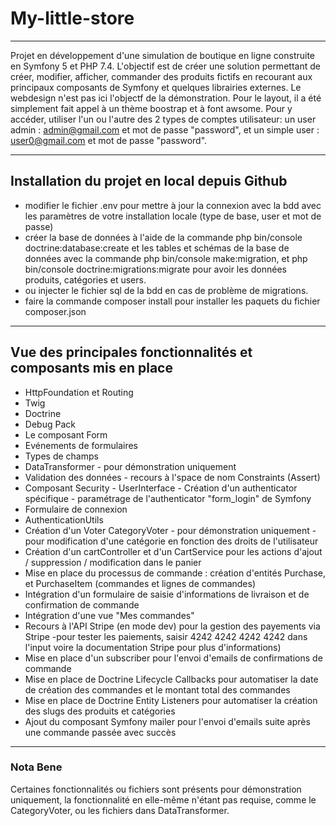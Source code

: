 # My-little-store
***
Projet en développement d'une simulation de boutique en ligne construite en Symfony 5 et PHP 7.4. 
L'objectif est de créer une solution permettant de créer, modifier, afficher, commander des produits fictifs en recourant aux principaux composants de Symfony et quelques librairies externes.
Le webdesign n'est pas ici l'objectf de la démonstration. Pour le layout, il a été simplement fait appel à un thème boostrap et à font awsome.
Pour y accéder, utiliser l'un ou l'autre des 2 types de comptes utilisateur:  un user admin : admin@gmail.com  et mot de passe "password", et un simple user : user0@gmail.com et mot de passe "password".
***
## Installation du projet en local depuis Github
* modifier le fichier .env pour mettre à jour la connexion avec la bdd avec les paramètres de votre installation locale (type de base, user et mot de passe)
* créer la base de données à l'aide de la commande php bin/console doctrine:database:create et les tables et schémas de la base de données  avec la commande php bin/console make:migration, et php bin/console doctrine:migrations:migrate pour avoir les données produits, catégories et users.  
* ou injecter le fichier sql de la bdd en cas de problème de migrations.
* faire la commande composer install pour installer les paquets du fichier composer.json
***
## Vue des principales fonctionnalités et composants mis en place
* HttpFoundation et Routing
* Twig
* Doctrine
* Debug Pack
* Le composant Form
* Evénements de formulaires
* Types de champs
* DataTransformer - pour démonstration uniquement
* Validation des données - recours à l'space de nom Constraints (Assert)
* Composant Security - UserInterface - Création d'un authenticator spécifique - paramétrage de l'authenticator "form_login" de Symfony
* Formulaire de connexion
* AuthenticationUtils
* Création d'un Voter CategoryVoter - pour démonstration uniquement - pour modification d'une catégorie en fonction des droits de l'utilisateur
* Création d'un cartController et d'un CartService pour les actions d'ajout / suppression / modification dans le panier
* Mise en place du processus de commande : création d'entités Purchase, et PurchaseItem (commandes et lignes de commandes)
* Intégration d'un formulaire de saisie d'informations de livraison et de confirmation de commande
* Intégration d'une vue "Mes commandes"
* Recours à l'API Stripe (en mode dev) pour la gestion des payements via Stripe  -pour tester les paiements, saisir 4242 4242 4242 4242 dans l'input voire la documentation Stripe pour plus d'informations) 
* Mise en place d'un subscriber pour l'envoi d'emails de confirmations de commande
* Mise en place de Doctrine Lifecycle Callbacks pour automatiser la date de création des commandes et le montant total des commandes
* Mise en place de Doctrine Entity Listeners pour automatiser la création des slugs des produits et catégories
* Ajout du composant Symfony mailer pour l'envoi d'emails suite après une commande passée avec succès
***

### Nota Bene
Certaines fonctionnalités ou fichiers sont présents pour démonstration uniquement, la fonctionnalité en elle-même n'étant pas requise, comme le CategoryVoter, ou les fichiers dans DataTransformer.

